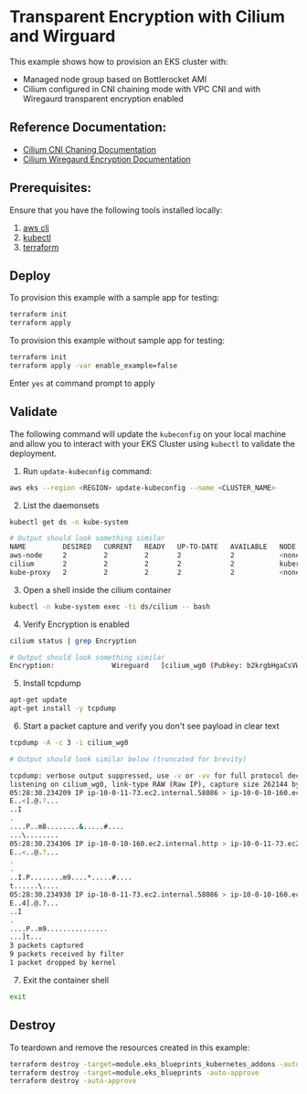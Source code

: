 # Transparent Encryption with Cilium and Wirguard

This example shows how to provision an EKS cluster with:
- Managed node group based on Bottlerocket AMI
- Cilium configured in CNI chaining mode with VPC CNI and with Wiregaurd transparent encryption enabled

## Reference Documentation:

- [Cilium CNI Chaning Documentation](https://docs.cilium.io/en/v1.12/gettingstarted/cni-chaining-aws-cni/)
- [Cilium Wiregaurd Encryption Documentation](https://docs.cilium.io/en/v1.12/gettingstarted/encryption-wireguard/)

## Prerequisites:

Ensure that you have the following tools installed locally:

1. [aws cli](https://docs.aws.amazon.com/cli/latest/userguide/install-cliv2.html)
2. [kubectl](https://Kubernetes.io/docs/tasks/tools/)
3. [terraform](https://learn.hashicorp.com/tutorials/terraform/install-cli)

## Deploy

To provision this example with a sample app for testing:

```sh
terraform init
terraform apply
```

To provision this example without sample app for testing:

```sh
terraform init
terraform apply -var enable_example=false
```

Enter `yes` at command prompt to apply

## Validate

The following command will update the `kubeconfig` on your local machine and allow you to interact with your EKS Cluster using `kubectl` to validate the deployment.

1. Run `update-kubeconfig` command:

```sh
aws eks --region <REGION> update-kubeconfig --name <CLUSTER_NAME>
```

2. List the daemonsets

```sh
kubectl get ds -n kube-system 

# Output should look something similar
NAME         DESIRED   CURRENT   READY   UP-TO-DATE   AVAILABLE   NODE SELECTOR            AGE
aws-node     2         2         2       2            2           <none>                   156m
cilium       2         2         2       2            2           kubernetes.io/os=linux   152m
kube-proxy   2         2         2       2            2           <none>                   156m
```

3. Open a shell inside the cilium container

```sh
kubectl -n kube-system exec -ti ds/cilium -- bash
```

4. Verify Encryption is enabled

```sh
cilium status | grep Encryption

# Output should look something similar
Encryption:              Wireguard   [cilium_wg0 (Pubkey: b2krgbHgaCsVWALMnFLiS/RekhhcE36PXEjQ7T8+mW0=, Port: 51871, Peers: 1)]
```

5. Install tcpdump

```sh
apt-get update
apt-get install -y tcpdump
```

6. Start a packet capture and verify you don't see payload in clear text

```sh
tcpdump -A -c 3 -i cilium_wg0

# Output should look similar below (truncated for brevity)

tcpdump: verbose output suppressed, use -v or -vv for full protocol decode
listening on cilium_wg0, link-type RAW (Raw IP), capture size 262144 bytes
05:28:30.234209 IP ip-10-0-11-73.ec2.internal.58086 > ip-10-0-10-160.ec2.internal.http: Flags [S], seq 2831772984, win 62727, options [mss 8961,sackOK,TS val 3834644316 ecr 0,nop,wscale 7], length 0
E..<].@.?...
..I
.
....P..m8........&.....#....
...\........
05:28:30.234306 IP ip-10-0-10-160.ec2.internal.http > ip-10-0-11-73.ec2.internal.58086: Flags [S.], seq 131501951, ack 2831772985, win 62643, options [mss 8961,sackOK,TS val 1959385110 ecr 3834644316,nop,wscale 7], length 0
E..<..@.?...
.
.
..I.P........m9....*.....#....
t......\....
05:28:30.234930 IP ip-10-0-11-73.ec2.internal.58086 > ip-10-0-10-160.ec2.internal.http: Flags [.], ack 1, win 491, options [nop,nop,TS val 3834644317 ecr 1959385110], length 0
E..4].@.?...
..I
.
....P..m9...............
...]t...
3 packets captured
9 packets received by filter
1 packet dropped by kernel
```
7. Exit the container shell

```sh
exit
```

## Destroy

To teardown and remove the resources created in this example:

```sh
terraform destroy -target=module.eks_blueprints_kubernetes_addons -auto-approve
terraform destroy -target=module.eks_blueprints -auto-approve
terraform destroy -auto-approve
```
